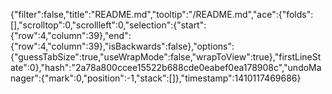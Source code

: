 {"filter":false,"title":"README.md","tooltip":"/README.md","ace":{"folds":[],"scrolltop":0,"scrollleft":0,"selection":{"start":{"row":4,"column":39},"end":{"row":4,"column":39},"isBackwards":false},"options":{"guessTabSize":true,"useWrapMode":false,"wrapToView":true},"firstLineState":0},"hash":"2a78a800ccee15522b688cde0eabef0ea178908c","undoManager":{"mark":0,"position":-1,"stack":[]},"timestamp":1410117469686}